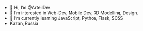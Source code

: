 - 👋 Hi, I’m @ArteilDev
- 👀 I’m interested in Web-Dev, Mobile Dev, 3D Modelling, Design.
- 🌱 I’m currently learning JavaScript, Python, Flask, SCSS
- Kazan, Russia
